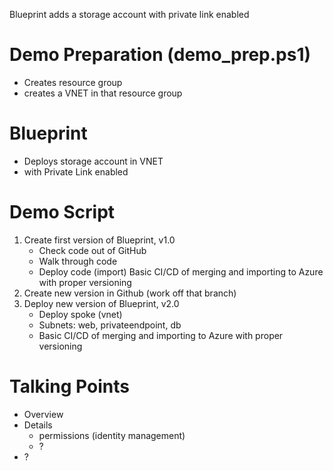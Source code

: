 Blueprint adds a storage account with private link enabled



# Demo Preparation (demo_prep.ps1)
- Creates resource group
- creates a VNET in that resource group



# Blueprint
- Deploys storage account in VNET
- with Private Link enabled



# Demo Script
1. Create first version of Blueprint, v1.0
   - Check code out of GitHub 
   - Walk through code
   - Deploy code (import) Basic CI/CD of merging and importing to Azure with proper versioning
2. Create new version in Github (work off that branch)
3. Deploy new version of Blueprint, v2.0
   - Deploy spoke (vnet)
   - Subnets: web, privateendpoint, db
   - Basic CI/CD of merging and importing to Azure with proper versioning



# Talking Points
  - Overview
  - Details
    - permissions (identity management)
    - ?
  - ?

